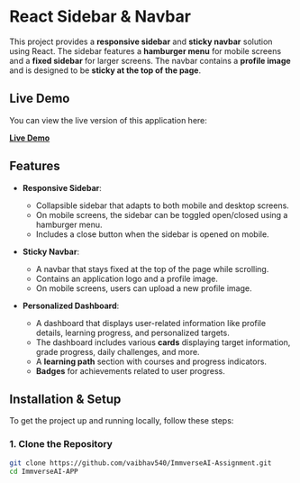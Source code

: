 # React Sidebar & Navbar

This project provides a **responsive sidebar** and **sticky navbar** solution using React. The sidebar features a **hamburger menu** for mobile screens and a **fixed sidebar** for larger screens. The navbar contains a **profile image** and is designed to be **sticky at the top of the page**.

## Live Demo

You can view the live version of this application here:

[**Live Demo**](https://immverseai-author-vaibhavmore-ui.netlify.app/)

## Features

- **Responsive Sidebar**:
  - Collapsible sidebar that adapts to both mobile and desktop screens.
  - On mobile screens, the sidebar can be toggled open/closed using a hamburger menu.
  - Includes a close button when the sidebar is opened on mobile.

- **Sticky Navbar**:
  - A navbar that stays fixed at the top of the page while scrolling.
  - Contains an application logo and a profile image.
  - On mobile screens, users can upload a new profile image.

- **Personalized Dashboard**:
  - A dashboard that displays user-related information like profile details, learning progress, and personalized targets.
  - The dashboard includes various **cards** displaying target information, grade progress, daily challenges, and more.
  - A **learning path** section with courses and progress indicators.
  - **Badges** for achievements related to user progress.

## Installation & Setup

To get the project up and running locally, follow these steps:

### 1. Clone the Repository

```bash
git clone https://github.com/vaibhav540/ImmverseAI-Assignment.git
cd ImmverseAI-APP
